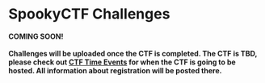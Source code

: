 # SpookyCTF Challenges

**COMING SOON!**<br><br>
**Challenges will be uploaded once the CTF is completed. The CTF is TBD, please check out [CTF Time Events](https://ctftime.org/event/list/upcoming) for when the CTF is going to be hosted. All information about registration will be posted there.**
